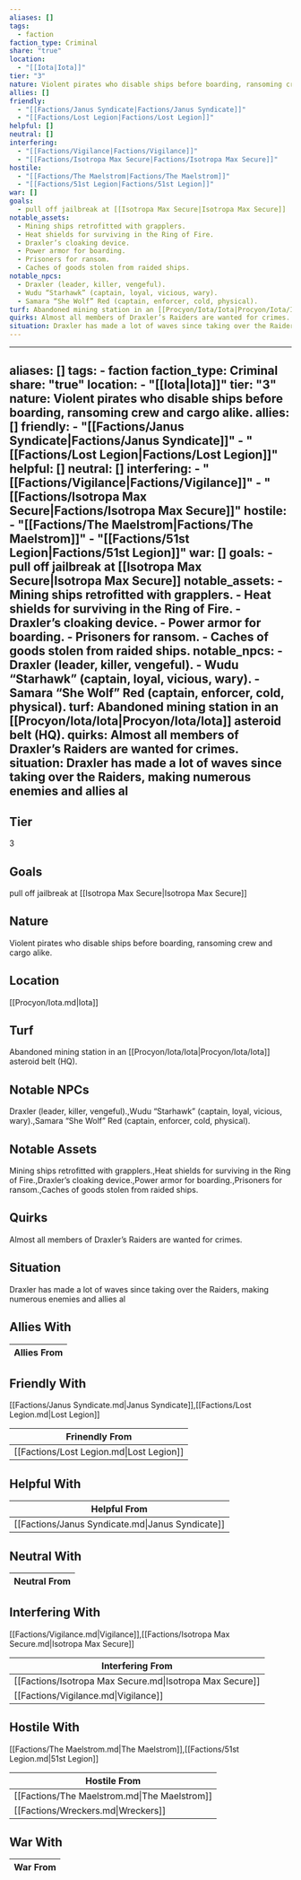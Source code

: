 ```yaml
---
aliases: []
tags:
  - faction
faction_type: Criminal
share: "true"
location:
  - "[[Iota|Iota]]"
tier: "3"
nature: Violent pirates who disable ships before boarding, ransoming crew and cargo alike.
allies: []
friendly:
  - "[[Factions/Janus Syndicate|Factions/Janus Syndicate]]"
  - "[[Factions/Lost Legion|Factions/Lost Legion]]"
helpful: []
neutral: []
interfering:
  - "[[Factions/Vigilance|Factions/Vigilance]]"
  - "[[Factions/Isotropa Max Secure|Factions/Isotropa Max Secure]]"
hostile:
  - "[[Factions/The Maelstrom|Factions/The Maelstrom]]"
  - "[[Factions/51st Legion|Factions/51st Legion]]"
war: []
goals:
  - pull off jailbreak at [[Isotropa Max Secure|Isotropa Max Secure]]
notable_assets:
  - Mining ships retrofitted with grapplers.
  - Heat shields for surviving in the Ring of Fire.
  - Draxler’s cloaking device.
  - Power armor for boarding.
  - Prisoners for ransom.
  - Caches of goods stolen from raided ships.
notable_npcs:
  - Draxler (leader, killer, vengeful).
  - Wudu “Starhawk” (captain, loyal, vicious, wary).
  - Samara “She Wolf” Red (captain, enforcer, cold, physical).
turf: Abandoned mining station in an [[Procyon/Iota/Iota|Procyon/Iota/Iota]] asteroid belt (HQ).
quirks: Almost all members of Draxler’s Raiders are wanted for crimes.
situation: Draxler has made a lot of waves since taking over the Raiders, making numerous enemies and allies al
---
```

---
aliases: []
tags:
    - faction
faction_type: Criminal
share: "true"
location:
    - "[[Iota|Iota]]"
tier: "3"
nature: Violent pirates who disable ships before boarding, ransoming crew and cargo alike.
allies: []
friendly:
    - "[[Factions/Janus Syndicate|Factions/Janus Syndicate]]"
    - "[[Factions/Lost Legion|Factions/Lost Legion]]"
helpful: []
neutral: []
interfering:
    - "[[Factions/Vigilance|Factions/Vigilance]]"
    - "[[Factions/Isotropa Max Secure|Factions/Isotropa Max Secure]]"
hostile:
    - "[[Factions/The Maelstrom|Factions/The Maelstrom]]"
    - "[[Factions/51st Legion|Factions/51st Legion]]"
war: []
goals:
    - pull off jailbreak at [[Isotropa Max Secure|Isotropa Max Secure]]
notable_assets:
    - Mining ships retrofitted with grapplers.
    - Heat shields for surviving in the Ring of Fire.
    - Draxler’s cloaking device.
    - Power armor for boarding.
    - Prisoners for ransom.
    - Caches of goods stolen from raided ships.
notable_npcs:
    - Draxler (leader, killer, vengeful).
    - Wudu “Starhawk” (captain, loyal, vicious, wary).
    - Samara “She Wolf” Red (captain, enforcer, cold, physical).
turf: Abandoned mining station in an [[Procyon/Iota/Iota|Procyon/Iota/Iota]] asteroid belt (HQ).
quirks: Almost all members of Draxler’s Raiders are wanted for crimes.
situation: Draxler has made a lot of waves since taking over the Raiders, making numerous enemies and allies al
---
## Tier

3

## Goals

pull off jailbreak at [[Isotropa Max Secure|Isotropa Max Secure]]

## Nature

Violent pirates who disable ships before boarding, ransoming crew and cargo alike.

## Location

[[Procyon/Iota.md|Iota]]

## Turf

Abandoned mining station in an [[Procyon/Iota/Iota|Procyon/Iota/Iota]] asteroid belt (HQ).

## Notable NPCs

Draxler (leader, killer, vengeful).,Wudu “Starhawk” (captain, loyal, vicious, wary).,Samara “She Wolf” Red (captain, enforcer, cold, physical).

## Notable Assets

Mining ships retrofitted with grapplers.,Heat shields for surviving in the Ring of Fire.,Draxler’s cloaking device.,Power armor for boarding.,Prisoners for ransom.,Caches of goods stolen from raided ships.

## Quirks

Almost all members of Draxler’s Raiders are wanted for crimes.

## Situation

Draxler has made a lot of waves since taking over the Raiders, making numerous enemies and allies al

## Allies With



| Allies From |
| ----------- |


## Friendly With

[[Factions/Janus Syndicate.md|Janus Syndicate]],[[Factions/Lost Legion.md|Lost Legion]]

| Frinendly From                           |
| ---------------------------------------- |
| [[Factions/Lost Legion.md\|Lost Legion]] |


## Helpful With



| Helpful From                                     |
| ------------------------------------------------ |
| [[Factions/Janus Syndicate.md\|Janus Syndicate]] |


## Neutral With




| Neutral From |
| ------------ |



## Interfering With

[[Factions/Vigilance.md|Vigilance]],[[Factions/Isotropa Max Secure.md|Isotropa Max Secure]]


| Interfering From                                         |
| -------------------------------------------------------- |
| [[Factions/Isotropa Max Secure.md\|Isotropa Max Secure]] |
| [[Factions/Vigilance.md\|Vigilance]]                     |



## Hostile With

[[Factions/The Maelstrom.md|The Maelstrom]],[[Factions/51st Legion.md|51st Legion]]


| Hostile From                                 |
| -------------------------------------------- |
| [[Factions/The Maelstrom.md\|The Maelstrom]] |
| [[Factions/Wreckers.md\|Wreckers]]           |



## War With



| War From |
| -------- |


